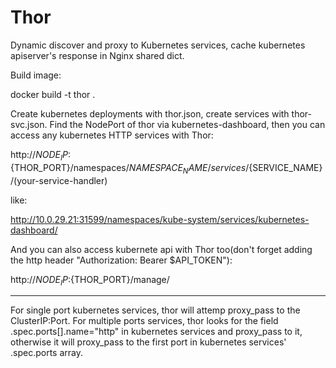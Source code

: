 # Thor
Dynamic discover and proxy to Kubernetes services, cache kubernetes apiserver's response in Nginx shared dict.

Build image:

docker build -t thor .

Create kubernetes deployments with thor.json, create services with thor-svc.json.
Find the NodePort of thor via kubernetes-dashboard, then you can access any kubernetes HTTP services with Thor:

http://${NODE_IP}:${THOR_PORT}/namespaces/${NAMESPACE_NAME}/services/${SERVICE_NAME}/(your-service-handler)

like:

http://10.0.29.21:31599/namespaces/kube-system/services/kubernetes-dashboard/

And you can also access kubernete api with Thor too(don't forget adding the http header "Authorization: Bearer $API_TOKEN"):

http://${NODE_IP}:${THOR_PORT}/manage/

----------------------------
For single port kubernetes services, thor will attemp proxy_pass to the ClusterIP:Port.
For multiple ports services, thor looks for the field .spec.ports[].name="http" in kubernetes services and proxy_pass to it, otherwise it will proxy_pass to the first port in kubernetes services' .spec.ports array.

